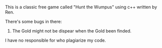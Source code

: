 This is a classic free game called "Hunt the Wumpus" using c++ written by Ren.

There's some bugs in there:
1. The Gold might not be dispear when the Gold been finded.

I have no responsible for who plagiarize my code.
